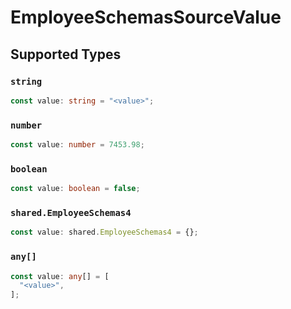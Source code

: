 # EmployeeSchemasSourceValue


## Supported Types

### `string`

```typescript
const value: string = "<value>";
```

### `number`

```typescript
const value: number = 7453.98;
```

### `boolean`

```typescript
const value: boolean = false;
```

### `shared.EmployeeSchemas4`

```typescript
const value: shared.EmployeeSchemas4 = {};
```

### `any[]`

```typescript
const value: any[] = [
  "<value>",
];
```

